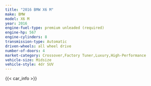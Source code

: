 ```yaml
---
title: "2016 BMW X6 M"
make: BMW
model: X6 M
year: 2016
engine-fuel-type: premium unleaded (required)
engine-hp: 567
engine-cylinders: 8
transmission-type: Automatic
driven-wheels: all wheel drive
number-of-doors: 4
market-category: Crossover,Factory Tuner,Luxury,High-Performance
vehicle-size: Midsize
vehicle-style: 4dr SUV
---
```


{{< car_info >}}
